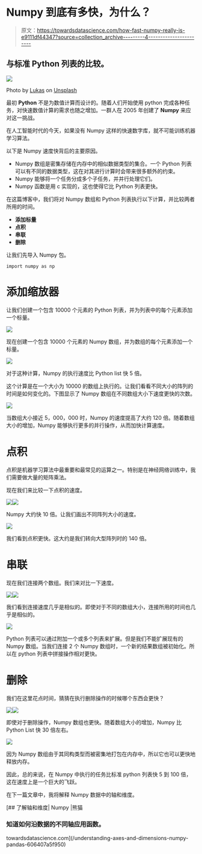 # Numpy 到底有多快，为什么？

> 原文：<https://towardsdatascience.com/how-fast-numpy-really-is-e9111df44347?source=collection_archive---------4----------------------->

## 与标准 Python 列表的比较。

![](img/55606d4b23b5f5b260c4fe995d5005fc.png)

Photo by [Lukas](https://unsplash.com/@goumbik?utm_source=unsplash&utm_medium=referral&utm_content=creditCopyText) on [Unsplash](https://unsplash.com/s/photos/time?utm_source=unsplash&utm_medium=referral&utm_content=creditCopyText)

最初 **Python** 不是为数值计算而设计的。随着人们开始使用 python 完成各种任务，对快速数值计算的需求也随之增加。一群人在 2005 年创建了 **Numpy** 来应对这一挑战。

在人工智能时代的今天，如果没有 Numpy 这样的快速数字库，就不可能训练机器学习算法。

以下是 Numpy 速度快背后的主要原因。

*   Numpy 数组是密集存储在内存中的相似数据类型的集合。一个 Python 列表可以有不同的数据类型，这在对其进行计算时会带来很多额外的约束。
*   Numpy 能够将一个任务分成多个子任务，并并行处理它们。
*   Numpy 函数是用 c 实现的，这也使得它比 Python 列表更快。

在这篇博客中，我们将对 Numpy 数组和 Python 列表执行以下计算，并比较两者所用的时间。

*   **添加标量**
*   **点积**
*   **串联**
*   **删除**

让我们先导入 Numpy 包。

```
import numpy as np
```

# 添加缩放器

让我们创建一个包含 10000 个元素的 Python 列表，并为列表中的每个元素添加一个标量。

![](img/5707999a7678ce7f212d90708be7a66d.png)

现在创建一个包含 10000 个元素的 Numpy 数组，并为数组的每个元素添加一个标量。

![](img/f49c94697e1733cc68dd6bb2ce08e578.png)

对于这种计算，Numpy 的执行速度比 Python list 快 5 倍。

这个计算是在一个大小为 10000 的数组上执行的。让我们看看不同大小的阵列的时间是如何变化的。下图显示了 Numpy 数组在不同数组大小下速度更快的次数。

![](img/aec25c130b845c9768b93c944a29d7b9.png)

当数组大小接近 5，000，000 时，Numpy 的速度提高了大约 120 倍。随着数组大小的增加，Numpy 能够执行更多的并行操作，从而加快计算速度。

# 点积

点积是机器学习算法中最重要和最常见的运算之一。特别是在神经网络训练中，我们需要做大量的矩阵乘法。

现在我们来比较一下点积的速度。

![](img/dc25125223979b88de44b699055d81cc.png)![](img/cc1e4f54d76676e0168a9f0a6a42f909.png)

Numpy 大约快 10 倍。让我们画出不同阵列大小的速度。

![](img/ef502e717f84a64317a968a6ef1c1855.png)

我们看到点积更快。这大约是我们转向大型阵列时的 140 倍。

# 串联

现在我们连接两个数组。我们来对比一下速度。

![](img/7b3dfdad98920edd86edb2cdd373169a.png)![](img/518bbb33b0aa610561ebc1c0f646682e.png)

我们看到连接速度几乎是相似的。即使对于不同的数组大小，连接所用的时间也几乎是相似的。

![](img/9185495e2a381e212c4d6be6a35ccb8b.png)

Python 列表可以通过附加一个或多个列表来扩展。但是我们不能扩展现有的 Numpy 数组。当我们连接 2 个 Numpy 数组时，一个新的结果数组被初始化。所以在 python 列表中拼接操作相对更快。

# 删除

我们在这里花点时间，猜猜在执行删除操作的时候哪个东西会更快？

![](img/d5fb6f772cd79e1f88a91503ad2d758c.png)![](img/2018fa56a0e7e87e256e1bfe4bfdcf0e.png)

即使对于删除操作，Numpy 数组也更快。随着数组大小的增加，Numpy 比 Python List 快 30 倍左右。

![](img/2cdea8d23d3789787cf1afc612458be3.png)

因为 Numpy 数组由于其同构类型而被密集地打包在内存中，所以它也可以更快地释放内存。

因此，总的来说，在 Numpy 中执行的任务比标准 python 列表快 5 到 100 倍，这在速度上是一个巨大的飞跃。

在下一篇文章中，我将解释 Numpy 数据中的轴和维度。

[](/understanding-axes-and-dimensions-numpy-pandas-606407a5f950) [## 了解轴和维度| Numpy |熊猫

### 知道如何沿数据的不同轴应用函数。

towardsdatascience.com](/understanding-axes-and-dimensions-numpy-pandas-606407a5f950)